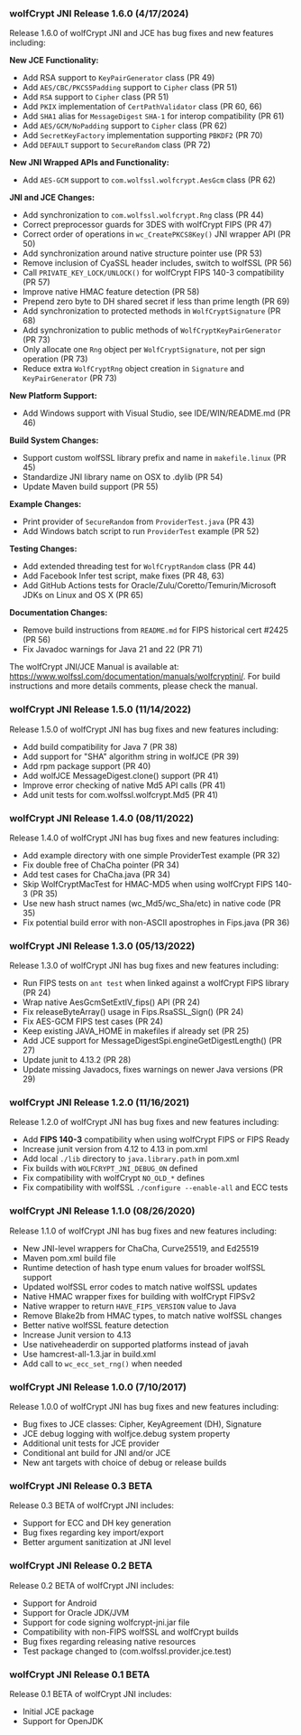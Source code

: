 ### wolfCrypt JNI Release 1.6.0 (4/17/2024)

Release 1.6.0 of wolfCrypt JNI and JCE has bug fixes and new features including:

**New JCE Functionality:**
- Add RSA support to `KeyPairGenerator` class (PR 49)
- Add `AES/CBC/PKCS5Padding` support to `Cipher` class (PR 51)
- Add `RSA` support to `Cipher` class (PR 51)
- Add `PKIX` implementation of `CertPathValidator` class (PR 60, 66)
- Add `SHA1` alias for `MessageDigest` `SHA-1` for interop compatibility (PR 61)
- Add `AES/GCM/NoPadding` support to `Cipher` class (PR 62)
- Add `SecretKeyFactory` implementation supporting `PBKDF2` (PR 70)
- Add `DEFAULT` support to `SecureRandom` class (PR 72)

**New JNI Wrapped APIs and Functionality:**
- Add `AES-GCM` support to `com.wolfssl.wolfcrypt.AesGcm` class (PR 62)

**JNI and JCE Changes:**
- Add synchronization to `com.wolfssl.wolfcrypt.Rng` class (PR 44)
- Correct preprocessor guards for 3DES with wolfCrypt FIPS (PR 47)
- Correct order of operations in `wc_CreatePKCS8Key()` JNI wrapper API (PR 50)
- Add synchronization around native structure pointer use (PR 53)
- Remove inclusion of CyaSSL header includes, switch to wolfSSL (PR 56)
- Call `PRIVATE_KEY_LOCK/UNLOCK()` for wolfCrypt FIPS 140-3 compatibility (PR 57)
- Improve native HMAC feature detection (PR 58)
- Prepend zero byte to DH shared secret if less than prime length (PR 69)
- Add synchronization to protected methods in `WolfCryptSignature` (PR 68)
- Add synchronization to public methods of `WolfCryptKeyPairGenerator` (PR 73)
- Only allocate one `Rng` object per `WolfCryptSignature`, not per sign operation (PR 73)
- Reduce extra `WolfCryptRng` object creation in `Signature` and `KeyPairGenerator` (PR 73)

**New Platform Support:**
- Add Windows support with Visual Studio, see IDE/WIN/README.md (PR 46)

**Build System Changes:**
- Support custom wolfSSL library prefix and name in `makefile.linux` (PR 45)
- Standardize JNI library name on OSX to .dylib (PR 54)
- Update Maven build support (PR 55)

**Example Changes:**
- Print provider of `SecureRandom` from `ProviderTest.java` (PR 43)
- Add Windows batch script to run `ProviderTest` example (PR 52)

**Testing Changes:**
- Add extended threading test for `WolfCryptRandom` class (PR 44)
- Add Facebook Infer test script, make fixes (PR 48, 63)
- Add GitHub Actions tests for Oracle/Zulu/Coretto/Temurin/Microsoft JDKs on Linux and OS X (PR 65)

**Documentation Changes:**
- Remove build instructions from `README.md` for FIPS historical cert #2425 (PR 56)
- Fix Javadoc warnings for Java 21 and 22 (PR 71)

The wolfCrypt JNI/JCE Manual is available at:
https://www.wolfssl.com/documentation/manuals/wolfcryptjni/. For build
instructions and more details comments, please check the manual.

### wolfCrypt JNI Release 1.5.0 (11/14/2022)

Release 1.5.0 of wolfCrypt JNI has bug fixes and new features including:

- Add build compatibility for Java 7 (PR 38)
- Add support for "SHA" algorithm string in wolfJCE (PR 39)
- Add rpm package support (PR 40)
- Add wolfJCE MessageDigest.clone() support (PR 41)
- Improve error checking of native Md5 API calls (PR 41)
- Add unit tests for com.wolfssl.wolfcrypt.Md5 (PR 41)

### wolfCrypt JNI Release 1.4.0 (08/11/2022)

Release 1.4.0 of wolfCrypt JNI has bug fixes and new features including:

- Add example directory with one simple ProviderTest example (PR 32)
- Fix double free of ChaCha pointer (PR 34)
- Add test cases for ChaCha.java (PR 34)
- Skip WolfCryptMacTest for HMAC-MD5 when using wolfCrypt FIPS 140-3 (PR 35)
- Use new hash struct names (wc\_Md5/wc\_Sha/etc) in native code (PR 35)
- Fix potential build error with non-ASCII apostrophes in Fips.java (PR 36)

### wolfCrypt JNI Release 1.3.0 (05/13/2022)

Release 1.3.0 of wolfCrypt JNI has bug fixes and new features including:

- Run FIPS tests on `ant test` when linked against a wolfCrypt FIPS library (PR 24)
- Wrap native AesGcmSetExtIV\_fips() API (PR 24)
- Fix releaseByteArray() usage in Fips.RsaSSL\_Sign() (PR 24)
- Fix AES-GCM FIPS test cases (PR 24)
- Keep existing JAVA\_HOME in makefiles if already set (PR 25)
- Add JCE support for MessageDigestSpi.engineGetDigestLength() (PR 27)
- Update junit to 4.13.2 (PR 28)
- Update missing Javadocs, fixes warnings on newer Java versions (PR 29)

### wolfCrypt JNI Release 1.2.0 (11/16/2021)

Release 1.2.0 of wolfCrypt JNI has bug fixes and new features including:

- Add **FIPS 140-3** compatibility when using wolfCrypt FIPS or FIPS Ready
- Increase junit version from 4.12 to 4.13 in pom.xml
- Add local `./lib` directory to `java.library.path` in pom.xml
- Fix builds with `WOLFCRYPT_JNI_DEBUG_ON` defined
- Fix compatibility with wolfCrypt `NO_OLD_*` defines
- Fix compatibility with wolfSSL `./configure --enable-all` and ECC tests

### wolfCrypt JNI Release 1.1.0 (08/26/2020)

Release 1.1.0 of wolfCrypt JNI has bug fixes and new features including:

- New JNI-level wrappers for ChaCha, Curve25519, and Ed25519
- Maven pom.xml build file
- Runtime detection of hash type enum values for broader wolfSSL support
- Updated wolfSSL error codes to match native wolfSSL updates
- Native HMAC wrapper fixes for building with wolfCrypt FIPSv2
- Native wrapper to return `HAVE_FIPS_VERSION` value to Java
- Remove Blake2b from HMAC types, to match native wolfSSL changes
- Better native wolfSSL feature detection
- Increase Junit version to 4.13
- Use nativeheaderdir on supported platforms instead of javah
- Use hamcrest-all-1.3.jar in build.xml
- Add call to `wc_ecc_set_rng()` when needed

### wolfCrypt JNI Release 1.0.0 (7/10/2017)

Release 1.0.0 of wolfCrypt JNI has bug fixes and new features including:

- Bug fixes to JCE classes: Cipher, KeyAgreement (DH), Signature
- JCE debug logging with wolfjce.debug system property
- Additional unit tests for JCE provider
- Conditional ant build for JNI and/or JCE
- New ant targets with choice of debug or release builds

### wolfCrypt JNI Release 0.3 BETA

Release 0.3 BETA of wolfCrypt JNI includes:

- Support for ECC and DH key generation
- Bug fixes regarding key import/export
- Better argument sanitization at JNI level

### wolfCrypt JNI Release 0.2 BETA

Release 0.2 BETA of wolfCrypt JNI includes:

- Support for Android
- Support for Oracle JDK/JVM
- Support for code signing wolfcrypt-jni.jar file
- Compatibility with non-FIPS wolfSSL and wolfCrypt builds
- Bug fixes regarding releasing native resources
- Test package changed to (com.wolfssl.provider.jce.test)

### wolfCrypt JNI Release 0.1 BETA

Release 0.1 BETA of wolfCrypt JNI includes:

- Initial JCE package
- Support for OpenJDK

